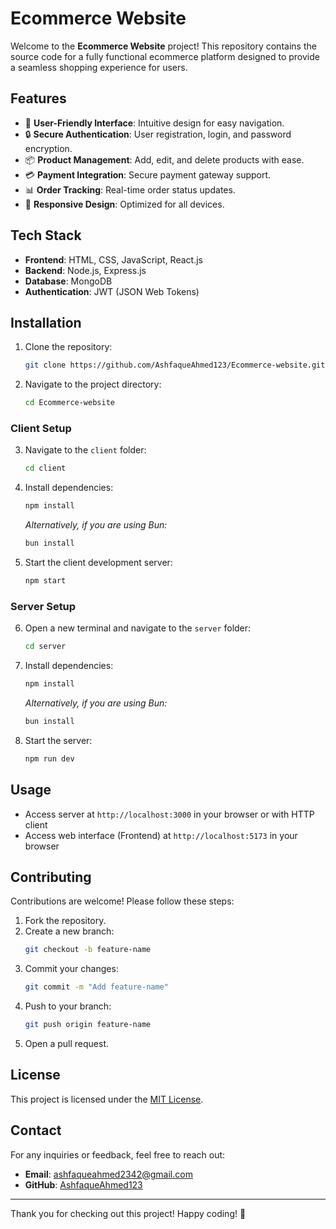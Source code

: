 # Ecommerce Website

Welcome to the **Ecommerce Website** project! This repository contains the source code for a fully functional ecommerce platform designed to provide a seamless shopping experience for users.

## Features

- 🛒 **User-Friendly Interface**: Intuitive design for easy navigation.
- 🔒 **Secure Authentication**: User registration, login, and password encryption.
- 📦 **Product Management**: Add, edit, and delete products with ease.
- 💳 **Payment Integration**: Secure payment gateway support.
- 📊 **Order Tracking**: Real-time order status updates.
- 📱 **Responsive Design**: Optimized for all devices.

## Tech Stack

- **Frontend**: HTML, CSS, JavaScript, React.js
- **Backend**: Node.js, Express.js
- **Database**: MongoDB
- **Authentication**: JWT (JSON Web Tokens)

## Installation

1. Clone the repository:
   ```bash
   git clone https://github.com/AshfaqueAhmed123/Ecommerce-website.git
   ```
2. Navigate to the project directory:
   ```bash
   cd Ecommerce-website
   ```

### Client Setup

3. Navigate to the `client` folder:
   ```bash
   cd client
   ```
4. Install dependencies:
   ```bash
   npm install
   ```
   _Alternatively, if you are using Bun:_
   ```bash
   bun install
   ```
5. Start the client development server:
   ```bash
   npm start
   ```

### Server Setup

6. Open a new terminal and navigate to the `server` folder:
   ```bash
   cd server
   ```
7. Install dependencies:
   ```bash
   npm install
   ```
   _Alternatively, if you are using Bun:_
   ```bash
   bun install
   ```
8. Start the server:
   ```bash
   npm run dev
   ```

## Usage

- Access server at `http://localhost:3000` in your browser or with HTTP client
- Access web interface (Frontend) at `http://localhost:5173` in your browser

## Contributing

Contributions are welcome! Please follow these steps:

1. Fork the repository.
2. Create a new branch:
   ```bash
   git checkout -b feature-name
   ```
3. Commit your changes:
   ```bash
   git commit -m "Add feature-name"
   ```
4. Push to your branch:
   ```bash
   git push origin feature-name
   ```
5. Open a pull request.

## License

This project is licensed under the [MIT License](LICENSE).

## Contact

For any inquiries or feedback, feel free to reach out:

- **Email**: ashfaqueahmed2342@gmail.com
- **GitHub**: [AshfaqueAhmed123](https://github.com/your-AshfaqueAhmed123)

---

Thank you for checking out this project! Happy coding! 🚀

